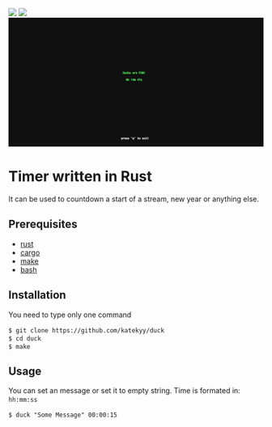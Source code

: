 <div>
  <p>
    <a href="#timer-written-in-rust"><img src="https://img.shields.io/github/license/katekyy/duck?color=%2388FF&label=License&style=flat-square"/></a>
    <a href="#timer-written-in-rust"><img src="https://img.shields.io/github/commit-activity/w/katekyy/duck?color=%2388FF&style=flat-square"/></a>
    <img src="/img.png"/>
  </p>
</div>

# Timer written in Rust
It can be used to countdown a start of a stream, new year or anything else.

## Prerequisites

- [rust]
- [cargo]
- [make]
- [bash]

## Installation
You need to type only one command 
```console
$ git clone https://github.com/katekyy/duck
$ cd duck
$ make
```

## Usage
You can set an message or set it to empty string. Time is formated in: `hh:mm:ss`

```console
$ duck "Some Message" 00:00:15
```

[rust]: https://www.rust-lang.org
[cargo]: https://www.rust-lang.org
[make]: https://www.gnu.org/software/make/
[bash]: https://www.gnu.org/software/bash/